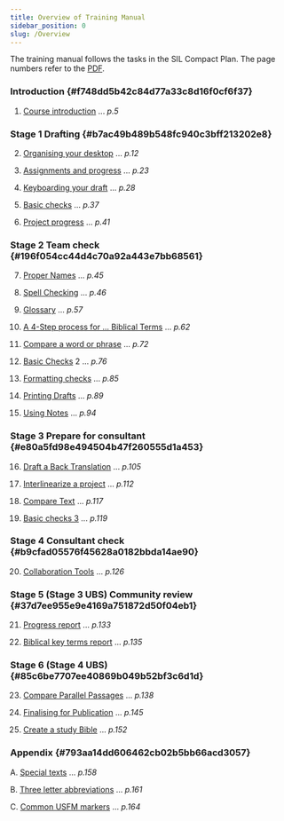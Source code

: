 ```yaml
---
title: Overview of Training Manual
sidebar_position: 0
slug: /Overview
---
```




The training manual follows the tasks in the SIL Compact Plan. The page numbers refer to the [PDF](https://manual.paratext.org/img/Ptx-man-en-9.3.pdf).


### Introduction {#f748dd5b42c84d77a33c8d16f0cf6f37}


1. [Course introduction](/1.Intro) ... _p.5_


### Stage 1 Drafting {#b7ac49b489b548fc940c3bff213202e8}


2. [Organising your desktop](/2.OD) ... _p.12_



3. [Assignments and progress](/3.PP1) ... _p.23_



4. [Keyboarding your draft](/4.KD) ... _p.28_



5. [Basic checks](/5.BC1) ... _p.37_



6. [Project progress](/6.PP2) ... _p.41_


### Stage 2 Team check {#196f054cc44d4c70a92a443e7bb68561}


7. [Proper Names](/7.PN) ... _p.45_



8. [Spell Checking](/8.SP) ... _p.46_



9. [Glossary](/9.GL) ... _p.57_



10. [A 4-Step process for ... Biblical Terms](/10.BT) ... _p.62_



11. [Compare a word or phrase](/11.MP) ... _p.72_



12. [Basic Checks](/12.BC2) 2 ... _p.76_



13. [Formatting checks](/13.FC) ... _p.85_



14. [Printing Drafts](/14.PD) ... _p.89_



15. [Using Notes](/15.UN) ... _p.94_


### Stage 3 Prepare for consultant {#e80a5fd98e494504b47f260555d1a453}


16. [Draft a Back Translation](/16.BT1) ... _p.105_



17. [Interlinearize a project](/17.BT2) ... _p.112_



18. [Compare Text](/18.CT) ... _p.117_



19. [Basic checks 3](/19.BC3) ... _p.119_


### Stage 4 Consultant check {#b9cfad05576f45628a0182bbda14ae90}


20. [Collaboration Tools](/20.CT) ... _p.126_


### Stage 5 (Stage 3 UBS) Community review {#37d7ee955e9e4169a751872d50f04eb1}


21. [Progress report](/21.PPR) ... _p.133_



22. [Biblical key terms report](/22.BTR) ... _p.135_


### Stage 6 (Stage 4 UBS) {#85c6be7707ee40869b049b52bf3c6d1d}


23. [Compare Parallel Passages](/23.PP) ... _p.138_



24. [Finalising for Publication](/24.FFP) ... _p.145_



25. [Create a study Bible](/25.StudyBibles) ... _p.152_


### Appendix {#793aa14dd606462cb02b5bb66acd3057}


A. [Special texts](/A.st) ... _p.158_



B. [Three letter abbreviations](/B.3l) ... _p.161_



C. [Common USFM markers](/C.USFM) ... _p.164_

